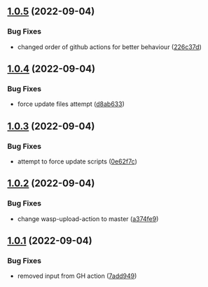 ## [1.0.5](https://github.com/Torwent/wasp-free/compare/v1.0.4...v1.0.5) (2022-09-04)


### Bug Fixes

* changed order of github actions for better behaviour ([226c37d](https://github.com/Torwent/wasp-free/commit/226c37d0759505d4579b134e7661cbfaae1018b4))



## [1.0.4](https://github.com/Torwent/wasp-free/compare/v1.0.3...v1.0.4) (2022-09-04)


### Bug Fixes

* force update files attempt ([d8ab633](https://github.com/Torwent/wasp-free/commit/d8ab633cd40a74acf9a549975b0658df9eb73da5))



## [1.0.3](https://github.com/Torwent/wasp-free/compare/v1.0.2...v1.0.3) (2022-09-04)


### Bug Fixes

* attempt to force update scripts ([0e62f7c](https://github.com/Torwent/wasp-free/commit/0e62f7cd1d17651c83047e80620d69e6f0d7abb5))



## [1.0.2](https://github.com/Torwent/wasp-free/compare/v1.0.1...v1.0.2) (2022-09-04)


### Bug Fixes

* change wasp-upload-action to master ([a374fe9](https://github.com/Torwent/wasp-free/commit/a374fe9ffaf8dda5f49b99c6fe0c4db61141f375))



## [1.0.1](https://github.com/Torwent/wasp-free/compare/v1.0.0...v1.0.1) (2022-09-04)


### Bug Fixes

* removed input from GH action ([7add949](https://github.com/Torwent/wasp-free/commit/7add949249565187fa5fdaa2ff251b0b2673d264))



